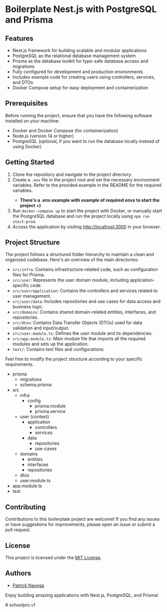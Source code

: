<!DOCTYPE html>
<body>
  <h1>Boilerplate Nest.js with PostgreSQL and Prisma</h1>
  <h2>Features</h2>
  <ul>
    <li>Nest.js framework for building scalable and modular applications</li>
    <li>PostgreSQL as the relational database management system</li>
    <li>Prisma as the database toolkit for type-safe database access and migrations</li>
    <li>Fully configured for development and production environments</li>
    <li>Includes example code for creating users using controllers, services, and DTOs</li>
    <li>Docker Compose setup for easy deployment and containerization</li>
  </ul>
  <h2>Prerequisites</h2>
  <p>Before running the project, ensure that you have the following software installed on your machine:</p>
  <ul>
    <li>Docker and Docker Compose (for containerization)</li>
    <li>Node.js (version 14 or higher)</li>
    <li>PostgreSQL (optional, if you want to run the database locally instead of using Docker)</li>
  </ul>
  <h2>Getting Started</h2>
  <ol>
    <li>Clone the repository and navigate to the project directory.</li>
    <li>Create a <code>.env</code> file in the project root and set the necessary environment variables. Refer to the provided example in the README for the required variables.</li>
    <ul>
        <li><strong>There's a .env.example with example of required envs to start the project =)</strong></li>
    </ul>
    <li>Run <code>docker-compose up</code> to start the project with Docker, or manually start the PostgreSQL database and run the project locally using <code>npm run start:prod</code>.</li>
    <li>Access the application by visiting <a href="http://localhost:3000">http://localhost:3000</a> in your browser.</li>
  </ol>
  <h2>Project Structure</h2>
  <p>The project follows a structured folder hierarchy to maintain a clean and organized codebase. Here's an overview of the main directories:</p>
  <ul>
    <li><code>src/infra</code>: Contains infrastructure-related code, such as configuration files for Prisma.</li>
    <li><code>src/user</code>: Represents the user domain module, including application-specific code.</li>
    <li><code>src/user/application</code>: Contains the controllers and services related to user management.</li>
    <li><code>src/user/data</code>: Includes repositories and use cases for data access and business logic.</li>
    <li><code>src/domains</code>: Contains shared domain-related entities, interfaces, and repositories.</li>
    <li><code>src/dtos</code>: Contains Data Transfer Objects (DTOs) used for data validation and input/output.</li>
    <li><code>src/user.module.ts</code>: Defines the user module and its dependencies.</li>
    <li><code>src/app.module.ts</code>: Main module file that imports all the required modules and sets up the application.</li>
    <li><code>test/</code>: Contains test files and configurations.</li>
  </ul>
  <p>Feel free to modify the project structure according to your specific requirements.</p>

<ul>
  <li>prisma
    <ul>
      <li>migrations</li>
      <li>schema.prisma</li>
    </ul>
  </li>
  <li>src
    <ul>
      <li>infra
        <ul>
          <li>config
            <ul>
              <li>prisma.module</li>
              <li>prisma.service</li>
            </ul>
          </li>
        </ul>
      </li>
      <li>user (context)
        <ul>
          <li>application
            <ul>
              <li>controllers</li>
              <li>services</li>
            </ul>
          </li>
          <li>data
            <ul>
              <li>repositories</li>
              <li>use-cases</li>
            </ul>
          </li>
        </ul>
      </li>
      <li>domains
        <ul>
          <li>entities</li>
          <li>interfaces</li>
          <li>repositories</li>
        </ul>
      </li>
      <li>dtos</li>
      <li>user.module.ts</li>
    </ul>
  </li>
  <li>app.module.ts</li>
  <li>test</li>
</ul>
  <h2>Contributing</h2>
  <p>Contributions to this boilerplate project are welcome! If you find any issues or have suggestions for improvements, please open an issue or submit a pull request.</p>
  <h2>License</h2>
  <p>This project is licensed under the <a href="LICENSE">MIT License</a>.</p>
  <h2>Authors</h2>
  <ul>
    <li><a href="https://github.com/psnavega">Patrick Navega</a></li>
  </ul>
  <p>Enjoy building amazing applications with Nest.js, PostgreSQL, and Prisma!</p>
</body>
</html>#   s c h o o l p r o . v 1  
 
